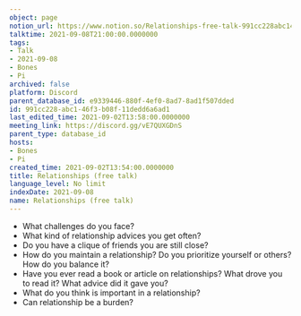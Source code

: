 ```yaml
---
object: page
notion_url: https://www.notion.so/Relationships-free-talk-991cc228abc146f3b08f11dedd6a6ad1
talktime: 2021-09-08T21:00:00.0000000
tags:
- Talk
- 2021-09-08
- Bones
- Pi
archived: false
platform: Discord
parent_database_id: e9339446-880f-4ef0-8ad7-8ad1f507dded
id: 991cc228-abc1-46f3-b08f-11dedd6a6ad1
last_edited_time: 2021-09-02T13:58:00.0000000
meeting_link: https://discord.gg/vE7QUXGDnS
parent_type: database_id
hosts:
- Bones
- Pi
created_time: 2021-09-02T13:54:00.0000000
title: Relationships (free talk)
language_level: No limit
indexDate: 2021-09-08
name: Relationships (free talk)
---
```



   - What challenges do you face?
   - What kind of relationship advices you get often?
   - Do you have a clique of friends you are still close?
   - How do you maintain a relationship? Do you prioritize yourself or others? How do you balance it?
   - Have you ever read a book or article on relationships? What drove you to read it? What advice did it gave you?
   - What do you think is important in a relationship?
   - Can relationship be a burden?










